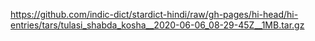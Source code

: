 https://github.com/indic-dict/stardict-hindi/raw/gh-pages/hi-head/hi-entries/tars/tulasi_shabda_kosha__2020-06-06_08-29-45Z__1MB.tar.gz

